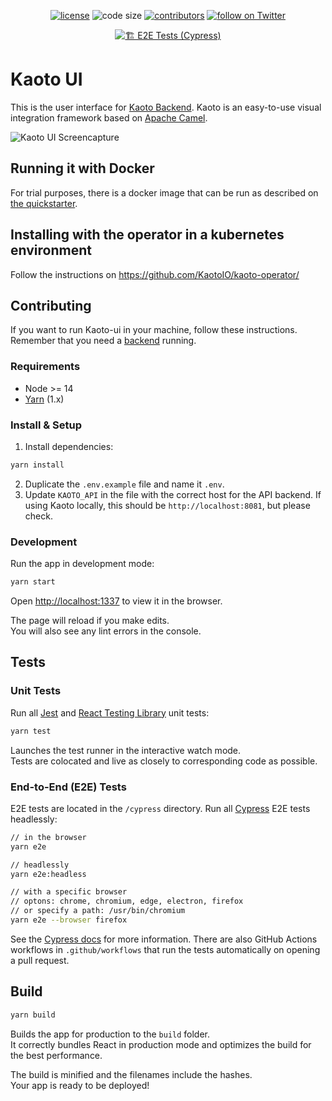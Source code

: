<p align="center">
  <a href="https://github.com/KaotoIO/kaoto-ui/blob/master/LICENSE">
    <img src="https://img.shields.io/github/license/KaotoIO/kaoto-ui" alt="license"/></a>

  <img src="https://img.shields.io/github/languages/code-size/KaotoIO/kaoto-ui" alt="code size"/>

  <a href="https://github.com/KaotoIO/kaoto-ui/graphs/contributors">
    <img src="https://img.shields.io/github/contributors/KaotoIO/kaoto-ui" alt="contributors"/></a>

  <a href="https://twitter.com/intent/follow?screen_name=KaotoIO">
    <img src="https://img.shields.io/twitter/follow/KaotoIO?style=social&logo=twitter"
      alt="follow on Twitter"/></a>
</p>

<p align="center">
  <a href="https://github.com/KaotoIO/kaoto-ui/actions/workflows/e2e-tests.yml">
    <img src="https://github.com/KaotoIO/kaoto-ui/actions/workflows/e2e-tests.yml/badge.svg?event=push" alt="🏗️ E2E Tests (Cypress)"/></a>

</p>

# Kaoto UI

This is the user interface for [Kaoto Backend](https://github.com/KaotoIO/kaoto-backend). Kaoto is an easy-to-use visual integration framework based on [Apache Camel](https://camel.apache.org/).

![Kaoto UI Screencapture](https://user-images.githubusercontent.com/3844502/144047887-ac270f49-4bd8-48cb-9de9-afe87ad4083b.gif)

## Running it with Docker

For trial purposes, there is a docker image that can be run as described on [the quickstarter](https://kaoto.io/quickstart/).

## Installing with the operator in a kubernetes environment

Follow the instructions on https://github.com/KaotoIO/kaoto-operator/

## Contributing 

If you want to run Kaoto-ui in your machine, follow these instructions. Remember that you need a [backend](https://KaotoIO/kaoto-backend/) running.

### Requirements

- Node >= 14
- [Yarn](https://classic.yarnpkg.com/en/docs/install#mac-stable) (1.x)

### Install & Setup

1. Install dependencies:

```bash
yarn install
```

2. Duplicate the `.env.example` file and name it `.env`.
3. Update `KAOTO_API` in the file with the correct host for the API backend. If using Kaoto locally, this should be `http://localhost:8081`, but please check.

### Development

Run the app in development mode:

```bash
yarn start
```

Open [http://localhost:1337](http://localhost:1337) to view it in the browser.

The page will reload if you make edits.\
You will also see any lint errors in the console.

## Tests

### Unit Tests

Run all [Jest](https://testing-library.com/docs/react-testing-library/intro) and [React Testing Library](https://testing-library.com/docs/react-testing-library/intro) unit tests:

```bash
yarn test
````

Launches the test runner in the interactive watch mode.\
Tests are colocated and live as closely to corresponding code as possible.

### End-to-End (E2E) Tests

E2E tests are located in the `/cypress` directory. Run all [Cypress](https://docs.cypress.io/guides/overview/why-cypress) E2E tests headlessly:

```bash
// in the browser
yarn e2e

// headlessly
yarn e2e:headless

// with a specific browser
// optons: chrome, chromium, edge, electron, firefox
// or specify a path: /usr/bin/chromium
yarn e2e --browser firefox
```

See the [Cypress docs](https://docs.cypress.io) for more information. There are also GitHub Actions workflows in `.github/workflows` that run the tests automatically on opening a pull request.

## Build

```bash
yarn build
```

Builds the app for production to the `build` folder.\
It correctly bundles React in production mode and optimizes the build for the best performance.

The build is minified and the filenames include the hashes.\
Your app is ready to be deployed!

